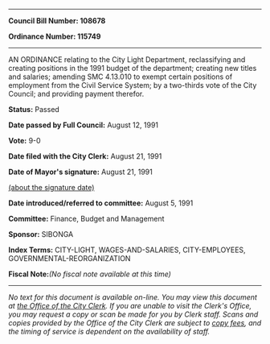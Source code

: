 

********

**Council Bill Number: 108678**
   
**Ordinance Number: 115749**
********

 AN ORDINANCE relating to the City Light Department, reclassifying and creating positions in the 1991 budget of the department; creating new titles and salaries; amending SMC 4.13.010 to exempt certain positions of employment from the Civil Service System; by a two-thirds vote of the City Council; and providing payment therefor.

**Status:** Passed
   
**Date passed by Full Council:** August 12, 1991
   
**Vote:** 9-0
   
**Date filed with the City Clerk:** August 21, 1991
   
**Date of Mayor's signature:** August 21, 1991
   
[(about the signature date)](/~public/approvaldate.htm)
   
   
   
**Date introduced/referred to committee:** August 5, 1991
   
**Committee:** Finance, Budget and Management
   
**Sponsor:** SIBONGA
   
   
**Index Terms:** CITY-LIGHT, WAGES-AND-SALARIES, CITY-EMPLOYEES, GOVERNMENTAL-REORGANIZATION

**Fiscal Note:**_(No fiscal note available at this time)_
********

_No text for this document is available on-line. You may view this document at [the Office of the City Clerk](http://www.seattle.gov/leg/clerk/contactUs.htm). If you are unable to visit the Clerk's Office, you may request a copy or scan be made for you by Clerk staff. Scans and copies provided by the Office of the City Clerk are subject to [copy fees](http://clerk.seattle.gov/~public/clerkfees.htm), and the timing of service is dependent on the availability of staff._

